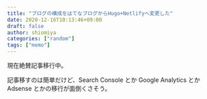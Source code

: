 ```yaml
---
title: "ブログの構成をはてなブログからHugo+Netlifyへ変更した"
date: 2020-12-16T10:13:46+09:00
draft: false
author: shiomiya
categories: ["random"]
tags: ["memo"]
---
```


現在絶賛記事移行中。

記事移すのは簡単だけど、Search Console とか Google Analytics とか Adsense とかの移行が面倒くさそう。